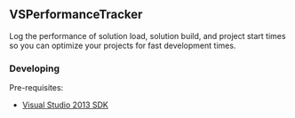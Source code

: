 ## VSPerformanceTracker

Log the performance of solution load, solution build, and project start times so you can optimize your projects for fast development times.

### Developing

Pre-requisites:

- [Visual Studio 2013 SDK](http://www.microsoft.com/en-us/download/details.aspx?id=40758)

